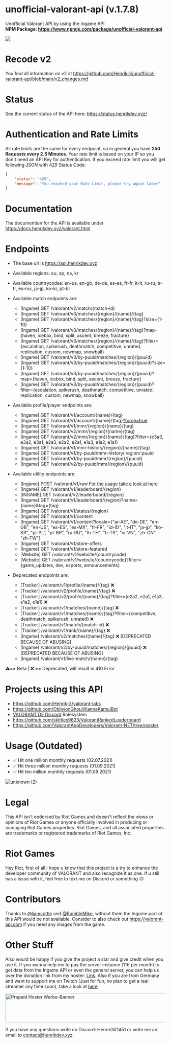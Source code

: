 # unofficial-valorant-api (v.1.7.8)
Unofficial Valorant API by using the Ingame API
<br>
**NPM Package: https://www.npmjs.com/package/unofficial-valorant-api**

<a href="https://discord.gg/X3GaVkX2YN" target="_blank"><img src="https://discordapp.com/api/guilds/704231681309278228/widget.png?style=banner2"/></a>

# Recode v2
You find all information on v2 at https://github.com/Henrik-3/unofficial-valorant-api/blob/main/v2_changes.md

# Status
See the current status of the API here: https://status.henrikdev.xyz/

# Authentication and Rate Limits
All rate limits are the same for every endpoint, so in general you have **250 Requests every 2.5 Minutes**. Your rate limit is based on your IP so you don't need an API Key for authentication.
If you exceed rate limit you will get following JSON with 429 Status Code:
```json
{
    "status": "429",
    "message": "You reached your Rate Limit, please try again later"
}
```
# Documentation
The documention for the API is available under https://docs.henrikdev.xyz/valorant.html

# Endpoints
- The base url is https://api.henrikdev.xyz
- Available regions: eu, ap, na, kr
- Available countrycodes: en-us, en-gb, de-de, es-es, fr-fr, it-it, ru-ru, tr-tr, es-mx, ja-jp, ko-kr, pt-br
- Available match endpoints are:
    
  - [Ingame]  GET /valorant/v2/match/{match-id}
  - [Ingame]  GET /valorant/v3/matches/{region}/{name}/{tag}
  - [Ingame]  GET /valorant/v3/matches/{region}/{name}/{tag}?size={1-10}
  - [Ingame]  GET /valorant/v3/matches/{region}/{name}/{tag}?map={haven, icebox, bind, split, ascent, breeze, fracture}
  - [Ingame]  GET /valorant/v3/matches/{region}/{name}/{tag}?filter={escalation, spikerush, deathmatch, competitive, unrated, replication, custom, newmap, snowball}
  - [Ingame]  GET /valorant/v3/by-puuid/matches/{region}/{puuid}
  - [Ingame]  GET /valorant/v3/by-puuid/matches/{region}/{puuid}?size={1-10}
  - [Ingame]  GET /valorant/v3/by-puuid/matches/{region}/{puuid}?map={haven, icebox, bind, split, ascent, breeze, fracture}
  - [Ingame]  GET /valorant/v3/by-puuid/matches/{region}/{puuid}?filter={escalation, spikerush, deathmatch, competitive, unrated, replication, custom, newmap, snowball}
  
- Available profile/player endpoints are:

  - [Ingame]  GET /valorant/v1/account/{name}/{tag} 
  - [Ingame]  GET /valorant/v1/account/{name}/{tag}[?force=true](https://github.com/Henrik-3/unofficial-valorant-api/releases/tag/v1.7.5)
  - [Ingame]  GET /valorant/v1/mmr/{region}/{name}/{tag}
  - [Ingame]  GET /valorant/v2/mmr/{region}/{name}/{tag} 
  - [Ingame]  GET /valorant/v2/mmr/{region}/{name}/{tag}?filter={e3a3, e3a2, e3a1, e2a3, e2a2, e2a1, e1a3, e1a2, e1a1}
  - [Ingame]  GET /valorant/v1/mmr-history/{region}/{name}/{tag} 
  - [Ingame]  GET /valorant/v1/by-puuid/mmr-history/:region/:puuid
  - [Ingame]  GET /valorant/v1/by-puuid/mmr/{region}/{puuid}
  - [Ingame]  GET /valorant/v2/by-puuid/mmr/{region}/{puuid}
  
- Available utility endpoints are:  
  
  - [Ingame]  POST /valorant/v1/raw [For the usage take a look at here](https://github.com/Henrik-3/unofficial-valorant-api/releases/tag/v1.7.1)
  - [Ingame]  GET /valorant/v1/leaderboard/{region}
  - [INGAME]  GET /valorant/v2/leaderboard/{region}
  - [Ingame]  GET /valorant/v1/leaderboard/{region}?name={name}&tag={tag}
  - [Ingame]  GET /valorant/v1/status/{region}
  - [Ingame]  GET /valorant/v1/content
  - [Ingame]  GET /valorant/v1/content?locale={"ar-AE", "de-DE", "en-GB", "en-US", "es-ES", "es-MX", "fr-FR", "id-ID", "it-IT", "ja-jp", "ko-KR", "pl-PL", "pt-BR", "ru-RU", "th-TH", "tr-TR", "vi-VN", "zh-CN", "zh-TW"}
  - [Ingame]  GET /valorant/v1/store-offers
  - [Ingame]  GET /valorant/v1/store-featured
  - [Website] GET /valorant/v1/website/{countrycode}
  - [Website] GET /valorant/v1/website/{countrycode}?filter={game_updates, dev, esports, announcements}
  
- Deprecated endpoints are:
  - [Tracker] /valorant/v1/profile/{name}/{tag} ❌
  - [Tracker] /valorant/v2/profile/{name}/{tag} ❌
  - [Tracker] /valorant/v2/profile/{name}/{tag}?filter={e2a2, e2a1, e1a3, e1a2, e1a1} ❌
  - [Tracker] /valorant/v1/matches/{name}/{tag} ❌
  - [Tracker] /valorant/v1/matches/{name}/{tag}?filter={competitive, deathmatch, spikerush, unrated} ❌
  - [Tracker] /valorant/v1/match/{match-id} ❌
  - [Tracker] /valorant/v1/rank/{name}/{tag} ❌
  - [Ingame]  /valorant/v2/matches/{name}/{tag} ❌ [DEPRECATED BECAUSE OF ABUSING]
  - [Ingame]  /valorant/v2/by-puuid/matches/{region}/{puuid} ❌ [DEPRECATED BECAUSE OF ABUSING]
  - [Ingame]  /valorant/v1/live-match/{name}/{tag} 

⚠️== Beta | ❌ == Deprecated, will result in 410 Error
  
# Projects using this API
- https://github.com/Henrik-3/valorant-labs
- https://github.com/OblivionGhoul/KannaKamuiBot
- [VALORANT DE Discord](https://discord.gg/invite/HCmvsEQ) Rolesystem
- https://github.com/skittles9823/ValorantRankedLeaderboard
- https://github.com/ValorantAppDevelopers/Valorant-NET/tree/master

# Usage (Outdated)
- ✅ Hit one million monthly requests (02.07.2021)
- ✅ Hit three million monthly requests (01.09.2021)
- ✅ Hit ten million monthly requests (01.09.2021)

![unknown (2)](https://user-images.githubusercontent.com/43936184/140612175-9d1762fb-468a-4627-9914-12e2226e3b52.png)



# Legal

This API isn't endorsed by Riot Games and doesn't reflect the views or opinions of Riot Games or anyone officially involved in producing or managing Riot Games properties. Riot Games, and all associated properties are trademarks or registered trademarks of Riot Games, Inc.

# Riot Games
Hey Riot, first of all i hope u know that this project is a try to enhance the developer community of VALORANT and also recognize it as one. If u still has a issue with it, feel free to text me on Discord or something :D

# Contributors
Thanks to [@liamcottle](https://github.com/liamcottle) and [@RumbleMike](https://github.com/RumbleMike), without them the Ingame part of this API would be not available.
Consider to also check out https://valorant-api.com if you need any images from the game.

# Other Stuff
Also would be happy if you give the project a star and give credit when you use it. If you wanna help me to pay the server instance (11€ per month) to get data from the Ingame API or even the general server, you can help us over the donation link from my hoster: [Link](https://spenden.pp-h.eu/7cca1276-84ee-446f-9b07-47c668eaddfe).
Also if you are from Germany and want to support me on Twitch (Just for fun, no plan to get a real streamer any time soon), take a look at [here](https://www.twitch.tv/henrik_3)

<a href="https://pph.sh/partner/38898?utm_medium=banner&utm_content=branding_970x90_Large-Leaderboard-dark&target=" title="Prepaid-Hoster.de" target="_blank" rel="sponsored nofollow">
    <img src="https://pph.sh/partner/banner/38898/branding_970x90_Large-Leaderboard-dark.png" width="970" height="90" alt="Prepaid Hoster Werbe-Banner">
</a>

If you have any questions write on Discord: Henrik3#1451 or write me an email to contact@henrikdev.xyz. 

